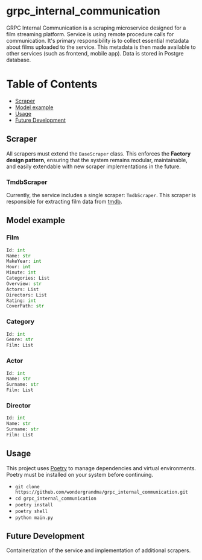 # grpc_internal_communication

GRPC Internal Communication is a scraping microservice designed for a film streaming platform. Service is using remote procedure calls for communication. It's primary responsibility is to collect essential metadata about films uploaded to the service. This metadata is then made available to other services (such as frontend, mobile app). Data is stored in Postgre database.

# Table of Contents
- [Scraper](#Scraper)
- [Model example](#Model_example)
- [Usage](#Usage)
- [Future Development](#Future_Development)

## Scraper

All scrapers must extend the `BaseScraper` class. This enforces the **Factory design pattern**, ensuring that the system remains modular, maintainable, and easily extendable with new scraper implementations in the future.

### TmdbScraper

Currently, the service includes a single scraper: `TmdbScraper`. This scraper is responsible for extracting film data from  [tmdb](https://www.themoviedb.org/). 

## Model example

### Film

```python
Id: int
Name: str
MakeYear: int
Hour: int
Minute: int
Categories: List
Overview: str
Actors: List
Directors: List
Rating: int
CoverPath: str
```

### Category

```python
Id: int
Genre: str 
Film: List
```

### Actor

```python
Id: int
Name: str 
Surname: str
Film: List
```

### Director

```python
Id: int
Name: str
Surname: str
Film: List
```

## Usage

This project uses [Poetry](https://python-poetry.org/) to manage dependencies and virtual environments. Poetry must be installed on your system before continuing.

- `git clone https://github.com/wondergrandma/grpc_internal_communication.git`
- `cd grpc_internal_communication`
- `poetry install`
- `poetry shell`
- `python main.py`

## Future Development
Containerization of the service and implementation of additional scrapers.
